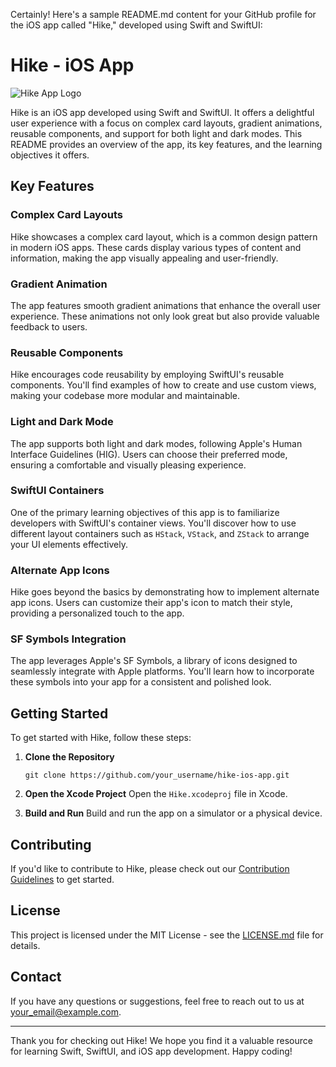 Certainly! Here's a sample README.md content for your GitHub profile for the iOS app called "Hike," developed using Swift and SwiftUI:

# Hike - iOS App

![Hike App Logo](link_to_app_logo.png)

Hike is an iOS app developed using Swift and SwiftUI. It offers a delightful user experience with a focus on complex card layouts, gradient animations, reusable components, and support for both light and dark modes. This README provides an overview of the app, its key features, and the learning objectives it offers.

## Key Features

### Complex Card Layouts
Hike showcases a complex card layout, which is a common design pattern in modern iOS apps. These cards display various types of content and information, making the app visually appealing and user-friendly.

### Gradient Animation
The app features smooth gradient animations that enhance the overall user experience. These animations not only look great but also provide valuable feedback to users.

### Reusable Components
Hike encourages code reusability by employing SwiftUI's reusable components. You'll find examples of how to create and use custom views, making your codebase more modular and maintainable.

### Light and Dark Mode
The app supports both light and dark modes, following Apple's Human Interface Guidelines (HIG). Users can choose their preferred mode, ensuring a comfortable and visually pleasing experience.

### SwiftUI Containers
One of the primary learning objectives of this app is to familiarize developers with SwiftUI's container views. You'll discover how to use different layout containers such as `HStack`, `VStack`, and `ZStack` to arrange your UI elements effectively.

### Alternate App Icons
Hike goes beyond the basics by demonstrating how to implement alternate app icons. Users can customize their app's icon to match their style, providing a personalized touch to the app.

### SF Symbols Integration
The app leverages Apple's SF Symbols, a library of icons designed to seamlessly integrate with Apple platforms. You'll learn how to incorporate these symbols into your app for a consistent and polished look.

## Getting Started

To get started with Hike, follow these steps:

1. **Clone the Repository**
   ```
   git clone https://github.com/your_username/hike-ios-app.git
   ```

2. **Open the Xcode Project**
   Open the `Hike.xcodeproj` file in Xcode.

3. **Build and Run**
   Build and run the app on a simulator or a physical device.

## Contributing

If you'd like to contribute to Hike, please check out our [Contribution Guidelines](CONTRIBUTING.md) to get started.

## License

This project is licensed under the MIT License - see the [LICENSE.md](LICENSE.md) file for details.

## Contact

If you have any questions or suggestions, feel free to reach out to us at [your_email@example.com](mailto:your_email@example.com).

---

Thank you for checking out Hike! We hope you find it a valuable resource for learning Swift, SwiftUI, and iOS app development. Happy coding!
